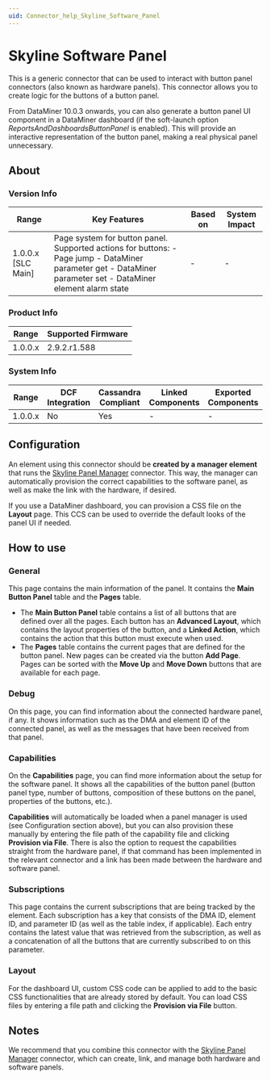 ```yaml
---
uid: Connector_help_Skyline_Software_Panel
---
```


# Skyline Software Panel

This is a generic connector that can be used to interact with button panel connectors (also known as hardware panels). This connector allows you to create logic for the buttons of a button panel.

From DataMiner 10.0.3 onwards, you can also generate a button panel UI component in a DataMiner dashboard (if the soft-launch option *ReportsAndDashboardsButtonPanel* is enabled). This will provide an interactive representation of the button panel, making a real physical panel unnecessary.

## About

### Version Info

| **Range**            | **Key Features**                                                                                                                                             | **Based on** | **System Impact** |
|----------------------|--------------------------------------------------------------------------------------------------------------------------------------------------------------|--------------|-------------------|
| 1.0.0.x \[SLC Main\] | Page system for button panel. Supported actions for buttons: - Page jump - DataMiner parameter get - DataMiner parameter set - DataMiner element alarm state | \-           | \-                |

### Product Info

| **Range** | **Supported Firmware** |
|-----------|------------------------|
| 1.0.0.x   | 2.9.2.r1.588           |

### System Info

| **Range** | **DCF Integration** | **Cassandra Compliant** | **Linked Components** | **Exported Components** |
|-----------|---------------------|-------------------------|-----------------------|-------------------------|
| 1.0.0.x   | No                  | Yes                     | \-                    | \-                      |

## Configuration

An element using this connector should be **created by a manager element** that runs the [Skyline Panel Manager](xref:Connector_help_Skyline_Panel_Manager) connector. This way, the manager can automatically provision the correct capabilities to the software panel, as well as make the link with the hardware, if desired.

If you use a DataMiner dashboard, you can provision a CSS file on the **Layout** page. This CCS can be used to override the default looks of the panel UI if needed.

## How to use

### General

This page contains the main information of the panel. It contains the **Main Button Panel** table and the **Pages** table.

- The **Main Button Panel** table contains a list of all buttons that are defined over all the pages. Each button has an **Advanced Layout**, which contains the layout properties of the button, and a **Linked Action**, which contains the action that this button must execute when used.
- The **Pages** table contains the current pages that are defined for the button panel. New pages can be created via the button **Add Page**. Pages can be sorted with the **Move Up** and **Move Down** buttons that are available for each page.

### Debug

On this page, you can find information about the connected hardware panel, if any. It shows information such as the DMA and element ID of the connected panel, as well as the messages that have been received from that panel.

### Capabilities

On the **Capabilities** page, you can find more information about the setup for the software panel. It shows all the capabilities of the button panel (button panel type, number of buttons, composition of these buttons on the panel, properties of the buttons, etc.).

**Capabilities** will automatically be loaded when a panel manager is used (see Configuration section above), but you can also provision these manually by entering the file path of the capability file and clicking **Provision via File**. There is also the option to request the capabilities straight from the hardware panel, if that command has been implemented in the relevant connector and a link has been made between the hardware and software panel.

### Subscriptions

This page contains the current subscriptions that are being tracked by the element. Each subscription has a key that consists of the DMA ID, element ID, and parameter ID (as well as the table index, if applicable). Each entry contains the latest value that was retrieved from the subscription, as well as a concatenation of all the buttons that are currently subscribed to on this parameter.

### Layout

For the dashboard UI, custom CSS code can be applied to add to the basic CSS functionalities that are already stored by default. You can load CSS files by entering a file path and clicking the **Provision via File** button.

## Notes

We recommend that you combine this connector with the [Skyline Panel Manager](xref:Connector_help_Skyline_Panel_Manager) connector, which can create, link, and manage both hardware and software panels.
